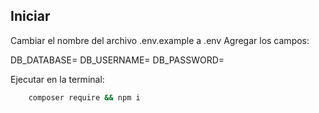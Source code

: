 ## Iniciar

Cambiar el nombre del archivo .env.example a .env
Agregar los campos:

DB_DATABASE= 
DB_USERNAME= 
DB_PASSWORD= 

Ejecutar en la terminal: 

```bash 
    composer require && npm i 
```